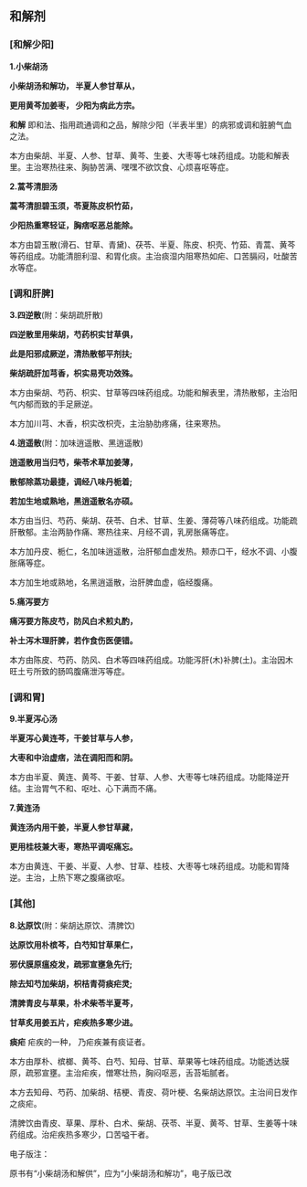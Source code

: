 ## 和解剂

### [**和解少阳**]

**1.小柴胡汤**

**小柴胡汤和解功，  半夏人参甘草从，**

**更用黄芩加姜枣， 少阳为病此方宗。**

**和解**  即和法、指用疏通调和之品，解除少阳（半表半里）的病邪或调和脏腑气血之法。

本方由柴胡、半夏、人参、甘草、黄芩、生姜、大枣等七味药组成。功能和解表里。主治寒热往来、胸胁苦满、嘿嘿不欲饮食、心烦喜呕等症。

**2.蒿芩清胆汤**

**蒿芩清胆碧玉须，苓夏陈皮枳竹茹，**

**少阳热重寒轻证，胸痞呕恶总能除。**

本方由碧玉散(滑石、甘草、青黛)、茯苓、半夏、陈皮、枳壳、竹茹、青蒿、黄芩等药组成。功能清胆利湿、和胃化痰。主治痰湿内阻寒热如疟、口苦膈闷，吐酸苦水等症。

### [**调和肝脾**]

**3.四逆散**(附：柴胡疏肝散)

**四逆散里用柴胡，芍药枳实甘草俱，**

**此是阳邪成厥逆，清热散郁平剂扶;**

**柴胡疏肝加芎香，枳实易壳功效殊。**

本方由柴胡、芍药、枳实、甘草等四味药组成。功能和解表里，清热散郁，主治阳气内郁而致的手足厥逆。

本方加川芎、木香，枳实改枳壳，主治胁肋疼痛，往来寒热。

**4.逍遥散**(附：加味逍遥散、黑逍遥散)

**逍遥散用当归芍，柴苓术草加姜薄，**

**散郁除蒸功最捷，调经八味丹栀着;**

**若加生地或熟地，黑逍遥散名亦硕。**

本方由当归、芍药、柴胡、茯苓、白术、甘草、生姜、薄荷等八味药组成。功能疏肝散郁。主治两胁作痛、寒热往来、月经不调，乳房胀痛等症。

本方加丹皮、栀仁，名加味逍遥散，治肝郁血虚发热。颊赤口干，经水不调、小腹胀痛等症。

本方加生地或熟地，名黑逍遥散，治肝脾血虚，临经腹痛。

**5.痛泻要方**

**痛泻要方陈皮芍，防风白术煎丸酌，**

**补土泻木理肝脾，若作食伤医便错。**

本方由陈皮、芍药、防风、白术等四味药组成。功能泻肝(木)补脾(土)。主治因木旺土亏所致的肠鸣腹痛泄泻等症。

### [**调和胃**]

**9.半夏泻心汤**

**半夏泻心黄连芩，干姜甘草与人参，**

**大枣和中治虚痞，法在调阳而和阴。**

本方由半夏、黄连、黄芩、干姜、甘草、人参、大枣等七味药组成。功能降逆开结。主治胃气不和、呕吐、心下满而不痛。

**7.黄连汤**

**黄连汤内用干姜，半夏人参甘草藏，**

**更用桂枝兼大枣，寒热平调呕痛忘。**

本方由黄连、干姜、半夏、人参、甘草、桂枝、大枣等七味药组成。功能和胃降逆。主治，上热下寒之腹痛欲呕。

### [**其他**]

**8.达原饮**(附：柴胡达原饮、清脾饮)

**达原饮用朴槟芩，白芍知甘草果仁，**

**邪伏膜原瘟疫发，疏邪宣壅急先行;**

**除去知芍加柴胡，枳桔青荷痰疟灵;**

**清脾青皮与草果，朴术柴苓半夏芩，**

**甘草炙用姜五片，疟疾热多寒少进。**

**痰疟**  疟疾的一种， 乃疟疾兼有痰证者。

本方由厚朴、槟榔、黄芩、白芍、知母、甘草、草果等七味药组成。功能透达膜原，疏邪宣壅。主治疟疾，憎寒壮热，胸闷呕恶，舌苔垢腻者。

本方去知母、芍药、加柴胡、桔梗、青皮、荷叶梗、名柴胡达原饮。主治间日发作之痰疟。

清脾饮由青皮、草果、厚朴、白术、柴胡、茯苓、半夏、黄芩、甘草、生姜等十味药组成。治疟疾热多寒少，口苦嗌干者。

电子版注：

原书有“小柴胡汤和解供”，应为“小柴胡汤和解功”，电子版已改